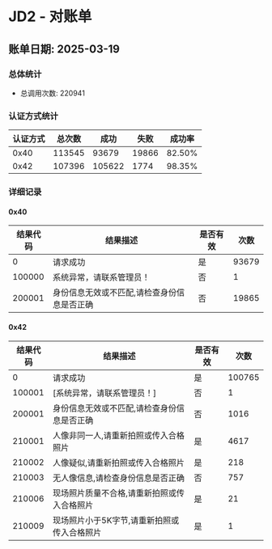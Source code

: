 # JD2 - 对账单

## 账单日期: 2025-03-19

### 总体统计

- 总调用次数: 220941

### 认证方式统计

| 认证方式 | 总次数 | 成功 | 失败 | 成功率 |
|---------|--------|------|------|--------|
| 0x40 | 113545 | 93679 | 19866 | 82.50% |
| 0x42 | 107396 | 105622 | 1774 | 98.35% |

### 详细记录


#### 0x40

| 结果代码 | 结果描述 | 是否有效 | 次数 |
|----------|----------|----------|------|
| 0 | 请求成功 | 是 | 93679 |
| 100000 | 系统异常，请联系管理员！ | 否 | 1 |
| 200001 | 身份信息无效或不匹配,请检查身份信息是否正确 | 否 | 19865 |

#### 0x42

| 结果代码 | 结果描述 | 是否有效 | 次数 |
|----------|----------|----------|------|
| 0 | 请求成功 | 是 | 100765 |
| 100001 | [系统异常，请联系管理员！] | 否 | 1 |
| 200001 | 身份信息无效或不匹配,请检查身份信息是否正确 | 否 | 1016 |
| 210001 | 人像非同一人,请重新拍照或传入合格照片 | 是 | 4617 |
| 210002 | 人像疑似,请重新拍照或传入合格照片 | 是 | 218 |
| 210003 | 无人像信息,请检查身份信息是否正确 | 否 | 757 |
| 210006 | 现场照片质量不合格,请重新拍照或传入合格照片 | 是 | 21 |
| 210009 | 现场照片小于5K字节,请重新拍照或传入合格照片 | 是 | 1 |
